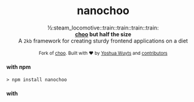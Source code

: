 <h1 align="center">nanochoo</h1>

<div align="center">
  ½:steam_locomotive::train::train::train::train:
</div>
<div align="center">
  <strong><a href='https://github.com/choojs/choo'>choo</a> but half the size</strong>
</div>
<div align="center">
  A <code>2kb</code> framework for creating sturdy frontend applications on a diet
</div>

<br />

<div align="center">
  <sub>Fork of <a href='https://github.com/choojs/choo'>choo</a>. Built with ❤︎ by
  <a href="https://twitter.com/yoshuawuyts">Yoshua Wuyts</a> and
  <a href="https://github.com/heyitsmeuralex/nanochoo/graphs/contributors">
    contributors
  </a>
</div>

#### with npm

```
> npm install nanochoo
```

#### with <script>

```html
<script src='//unpkg.com/nanochoo/dist/bundle.min.js'></script>
```

Major and minor version numbers equate to choo's: `choo@^7.0 == nanochoo@^7.0`. Patch
numbers don't!

## Key differences

* `choo/html` removed - use [bel](https://unpkg.com/bel) (`npm install bel`) directly
* Removed router:
  * `choo()` no longer takes an `opts` argument
  * `choo.route(location, handler)` replaced by `choo.view(handler)`
  * `pushState`, `popState`, `replaceState`, `navigate` events removed
  * nanorouter, nanohref, scroll-to-anchor, nanolocation no longer dependencies
* document-ready no longer a dependency
* `choo.toString` not exported in the browser

See [choo](https://github.com/choojs/choo) for documentation - just ignore
routing-related things, use `choo.view` over `choo.route`, and you'll be fine.

## Example
```js
var html = require('bel')
var choo = require('choo')

var app = choo()
app.use(countStore)
app.view(mainView) // !!!
app.mount('body')

function mainView (state, emit) {
  return html`
    <body>
      <h1>count is ${state.count}</h1>
      <button onclick=${onclick}>Increment</button>
    </body>
  `

  function onclick () {
    emit('increment', 1)
  }
}

function countStore (state, emitter) {
  state.count = 0
  emitter.on('increment', function (count) {
    state.count += count
    emitter.emit('render')
  })
}
```

## License
[MIT](https://tldrlegal.com/license/mit-license). See [choo](https://github.com/choojs/choo)
